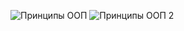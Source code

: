 ![Принципы ООП](https://github.com/user-attachments/assets/f0f983ab-6ba1-418f-852e-2461a3095a90)
![Принципы ООП 2](https://github.com/user-attachments/assets/4ae6ea89-77db-44fd-b303-1eb6e601ee6b)
